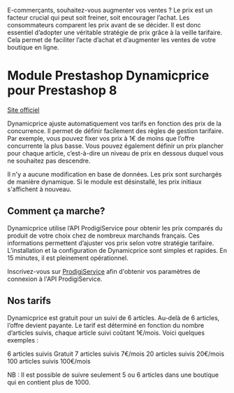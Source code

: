 E-commerçants, souhaitez-vous augmenter vos ventes ? Le prix est un facteur crucial qui peut soit freiner, soit encourager l’achat. Les consommateurs comparent les prix avant de se décider. Il est donc essentiel d’adopter une véritable stratégie de prix grâce à la veille tarifaire. Cela permet de faciliter l’acte d’achat et d’augmenter les ventes de votre boutique en ligne. 

# Module Prestashop Dynamicprice pour Prestashop 8

[Site officiel](https://www.prodigiservice.fr)
 
Dynamicprice ajuste automatiquement vos tarifs en fonction des prix de la concurrence. Il permet de définir facilement des règles de gestion tarifaire. Par exemple, vous pouvez fixer vos prix à 1€ de moins que l’offre concurrente la plus basse. Vous pouvez également définir un prix plancher pour chaque article, c’est-à-dire un niveau de prix en dessous duquel vous ne souhaitez pas descendre. 

Il n'y a aucune modification en base de données. Les prix sont surchargés de manière dynamique. Si le module est désinstallé, les prix initiaux s'affichent à nouveau.

## Comment ça marche?

Dynamicprice utilise l’API ProdigiService pour obtenir les prix comparés du produit de votre choix chez de nombreux marchands français. Ces informations permettent d’ajuster vos prix selon votre stratégie tarifaire. L’installation et la configuration de Dynamicprice sont simples et rapides. En 15 minutes, il est pleinement opérationnel.  

Inscrivez-vous sur [ProdigiService](https://www.prodigiservice.fr/login) afin d'obtenir vos paramètres de connexion à l'API ProdigiService.

## Nos tarifs

Dynamicprice est gratuit pour un suivi de 6 articles. Au-delà de 6 articles, l’offre devient payante. Le tarif est déterminé en fonction du nombre d’articles suivis, chaque article suivi coûtant 1€/mois. Voici quelques exemples : 

6 articles suivis 	Gratuit
7 articles suivis 	7€/mois
20 articles suivis 	20€/mois
100 articles suivis 	100€/mois

NB : Il est possible de suivre seulement 5 ou 6 articles dans une boutique qui en contient plus de 1000. 
